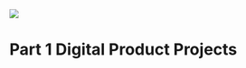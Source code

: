 <div class="chapter-title">
  <img src="./assets/images/chapter-1.jpg" />
  <h1>
    <span>Part 1</span>
    Digital Product Projects
  </h1>
</div>